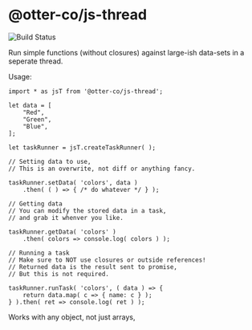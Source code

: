 # @otter-co/js-thread
![Build Status](https://otter-co.visualstudio.com/_apis/public/build/definitions/5e420c24-636a-4715-b04b-91461c36d403/3/badge)

Run simple functions (without closures) against large-ish data-sets in a seperate thread.

Usage:

    import * as jsT from '@otter-co/js-thread';

    let data = [
        "Red",
        "Green",
        "Blue",
    ];

    let taskRunner = jsT.createTaskRunner( );

    // Setting data to use,
    // This is an overwrite, not diff or anything fancy.

    taskRunner.setData( 'colors', data )
        .then( ( ) => { /* do whatever */ } );
    
    // Getting data 
    // You can modify the stored data in a task, 
    // and grab it whenver you like.

    taskRunner.getData( 'colors' )
        .then( colors => console.log( colors ) );

    // Running a task
    // Make sure to NOT use closures or outside references!
    // Returned data is the result sent to promise,
    // But this is not required.

    taskRunner.runTask( 'colors', ( data ) => {
        return data.map( c => { name: c } );
    } ).then( ret => console.log( ret ) );


Works with any object, not just arrays, 